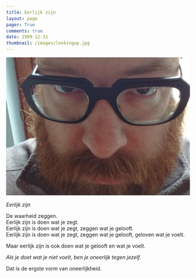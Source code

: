 ```yaml
---
title: Eerlijk zijn
layout: page
pager: True
comments: true
date: 2999-12-31
thumbnail: /images/lookingup.jpg
---
```


![Eerlijk zijn](/images/lookingup.jpg)

*Eerlijk zijn*

De waarheid zeggen.
<br/>
Eerlijk zijn is doen wat je zegt.
<br/>
Eerlijk zijn is doen wat je zegt, zeggen wat je gelooft.
<br/>
Eerlijk zijn is doen wat je zegt, zeggen wat je gelooft, geloven wat je voelt.

Maar eerlijk zijn is ook doen wat je gelooft en wat je voelt. 

*Als je doet wat je niet voelt, ben je oneerlijk tegen jezelf.* 

Dat is de ergste vorm van oneerlijkheid.
 